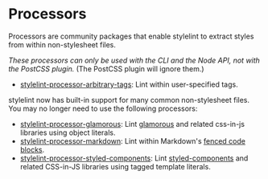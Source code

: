 # Processors

Processors are community packages that enable stylelint to extract styles from within non-stylesheet files.

*These processors can only be used with the CLI and the Node API, not with the PostCSS plugin.* (The PostCSS plugin will ignore them.)

-   [stylelint-processor-arbitrary-tags](https://github.com/mapbox/stylelint-processor-arbitrary-tags): Lint within user-specified tags.

stylelint now has built-in support for many common non-stylesheet files. You may no longer need to use the following processors:

-   [stylelint-processor-glamorous](https://github.com/zabute/stylelint-processor-glamorous): Lint [glamorous](https://github.com/paypal/glamorous) and related css-in-js libraries using object literals.
-   [stylelint-processor-markdown](https://github.com/mapbox/stylelint-processor-markdown): Lint within Markdown's [fenced code blocks](https://help.github.com/articles/creating-and-highlighting-code-blocks/).
-   [stylelint-processor-styled-components](https://github.com/styled-components/stylelint-processor-styled-components): Lint [styled-components](https://styled-components.com) and related CSS-in-JS libraries using tagged template literals.
